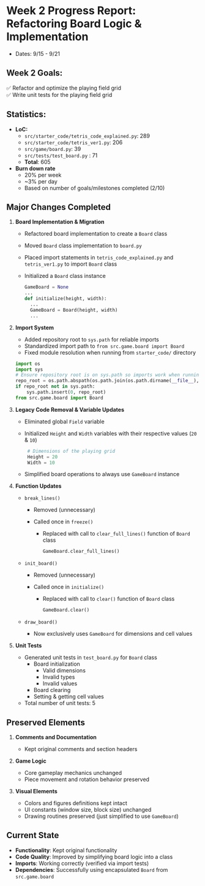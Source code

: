 # Week 2 Progress Report: Refactoring Board Logic & Implementation

- Dates: 9/15 - 9/21

## Week 2 Goals:

✅ Refactor and optimize the playing field grid  
✅ Write unit tests for the playing field grid

## Statistics:

- **LoC:**
  - `src/starter_code/tetris_code_explained.py`: 289
  - `src/starter_code/tetris_ver1.py`: 206
  - `src/game/board.py`: 39
  - `src/tests/test_board.py` : 71
  - **Total**: 605
- **Burn down rate**
  - 20% per week
  - ~3% per day
  - Based on number of goals/milestones completed (2/10)

## Major Changes Completed

1. **Board Implementation & Migration**

   - Refactored board implementation to create a `Board` class
   - Moved `Board` class implementation to `board.py`
   - Placed import statements in `tetris_code_explained.py` and `tetris_ver1.py` to import `Board` class
   - Initialized a `Board` class instance

     ```python
     GameBoard = None
     ...
     def initialize(height, width):
       ...
       GameBoard = Board(height, width)
       ...
     ```

2. **Import System**

   - Added repository root to `sys.path` for reliable imports
   - Standardized import path to `from src.game.board import Board`
   - Fixed module resolution when running from `starter_code/` directory

   ```python
   import os
   import sys
   # Ensure repository root is on sys.path so imports work when running from starter_code
   repo_root = os.path.abspath(os.path.join(os.path.dirname(__file__), '..', '..'))
   if repo_root not in sys.path:
       sys.path.insert(0, repo_root)
   from src.game.board import Board
   ```

3. **Legacy Code Removal & Variable Updates**

   - Eliminated global `Field` variable
   - Initialized `Height` and `Width` variables with their respective values (`20` & `10`)

     ```python
      # Dimensions of the playing grid
      Height = 20
      Width = 10
     ```

   - Simplified board operations to always use `GameBoard` instance

4. **Function Updates**

   - `break_lines()`

     - Removed (unnecessary)
     - Called once in `freeze()`

       - Replaced with call to `clear_full_lines()` function of `Board` class

         ```python
         GameBoard.clear_full_lines()
         ```

   - `init_board()`

     - Removed (unnecessary)
     - Called once in `initialize()`

       - Replaced with call to `clear()` function of `Board` class

         ```python
         GameBoard.clear()
         ```

   - `draw_board()`

     - Now exclusively uses `GameBoard` for dimensions and cell values

5. **Unit Tests**

   - Generated unit tests in `test_board.py` for `Board` class
     - Board initialization
       - Valid dimensions
       - Invalid types
       - Invalid values
     - Board clearing
     - Setting & getting cell values
   - Total number of unit tests: 5

## Preserved Elements

1. **Comments and Documentation**

   - Kept original comments and section headers

2. **Game Logic**

   - Core gameplay mechanics unchanged
   - Piece movement and rotation behavior preserved

3. **Visual Elements**

   - Colors and figures definitions kept intact
   - UI constants (window size, block size) unchanged
   - Drawing routines preserved (just simplified to use `GameBoard`)

## Current State

- **Functionality**: Kept original functionality
- **Code Quality**: Improved by simplifying board logic into a class
- **Imports**: Working correctly (verified via import tests)
- **Dependencies**: Successfully using encapsulated `Board` from `src.game.board`
